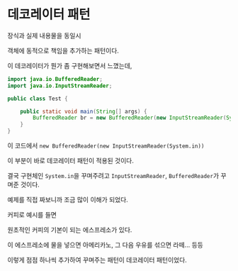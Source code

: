 # 데코레이터 패턴

장식과 실제 내용물을 동일시

객체에 동적으로 책임을 추가하는 패턴이다.

이 데코레이터가 뭔가 좀 구현해보면서 느꼈는데,

```java
import java.io.BufferedReader;
import java.io.InputStreamReader;

public class Test {

    public static void main(String[] args) {
        BufferedReader br = new BufferedReader(new InputStreamReader(System.in));
    }
}
```

이 코드에서 `new BufferedReader(new InputStreamReader(System.in))`

이 부분이 바로 데코레이터 패턴이 적용된 것이다.

결국 구현체인 `System.in`을 꾸며주려고  `InputStreamReader`, `BufferedReader`가 꾸며준 것이다.

예제를 직접 짜보니까 조금 많이 이해가 되었다.

커피로 예시를 들면

원초적인 커피의 기본이 되는 에스프레소가 있다.

이 에스프레소에 물을 넣으면 아메리카노, 그 다음 우유를 섞으면 라떼... 등등

이렇게 점점 하나씩 추가하여 꾸며주는 패턴이 데코레이터 패턴이었다.